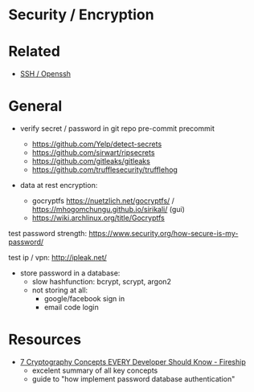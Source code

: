 # Security / Encryption

# Related

- [SSH / Openssh](./it/security-encryption-ssh.md)

# General

- verify secret / password in git repo pre-commit precommit
  - https://github.com/Yelp/detect-secrets
  - https://github.com/sirwart/ripsecrets
  - https://github.com/gitleaks/gitleaks
  - https://github.com/trufflesecurity/trufflehog


- data at rest encryption:
    - gocryptfs <https://nuetzlich.net/gocryptfs/> / <https://mhogomchungu.github.io/sirikali/> (gui)
    - <https://wiki.archlinux.org/title/Gocryptfs>

test password strength: https://www.security.org/how-secure-is-my-password/

test ip / vpn: http://ipleak.net/

- store password in a database:
  - slow hashfunction: bcrypt, scrypt, argon2
  - not storing at all:
    - google/facebook sign in
    - email code login

# Resources

- [7 Cryptography Concepts EVERY Developer Should Know - Fireship](https://youtu.be/NuyzuNBFWxQ)
    - excelent summary of all key concepts
    - guide to "how implement password database authentication"

